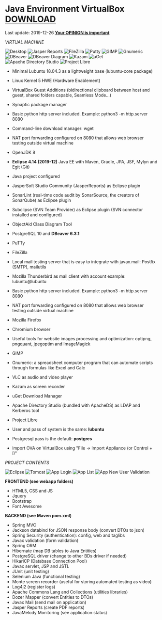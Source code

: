 # Java Environment VirtualBox [DOWNLOAD](https://github.com/Virtual-Machines/Java-Environment-VirtualBox/releases/download/latest/JavaEnvironmentVirtualBox.ova)

Last update: 2019-12-26  [**Your OPINION is important**](https://docs.google.com/forms/d/e/1FAIpQLSeOzXN-TMbwxt_k3jHCQjwoEbP9o5nP6wJeJFa0_w0exYjTnw/viewform?usp=sf_link)

*VIRTUAL MACHINE*

![Desktop](https://raw.githubusercontent.com/Virtual-Machines/Java-Environment-VirtualBox/master/desktop.png)
![Jasper Reports](https://raw.githubusercontent.com/Virtual-Machines/Java-Environment-VirtualBox/master/jasperreports.png)
![FileZilla](https://raw.githubusercontent.com/Virtual-Machines/Java-Environment-VirtualBox/master/filezilla.png)
![Putty](https://raw.githubusercontent.com/Virtual-Machines/Java-Environment-VirtualBox/master/putty.png)
![GIMP](https://raw.githubusercontent.com/Virtual-Machines/Java-Environment-VirtualBox/master/gimp.png)
![Gnumeric](https://raw.githubusercontent.com/Virtual-Machines/Java-Environment-VirtualBox/master/gnumeric.png)
![DBeaver](https://raw.githubusercontent.com/Virtual-Machines/Java-Environment-VirtualBox/master/dbeaver.png)
![DBeaver Diagram](https://raw.githubusercontent.com/Virtual-Machines/Java-Environment-VirtualBox/master/dbeaverDiagram.png)
![Kazam](https://raw.githubusercontent.com/Virtual-Machines/Java-Environment-VirtualBox/master/kazam.png)
![uGet](https://raw.githubusercontent.com/Virtual-Machines/Java-Environment-VirtualBox/master/uget.png)
![Apache Directory Studio](https://raw.githubusercontent.com/Virtual-Machines/Java-Environment-VirtualBox/master/apacheDirectoryStudio.png)
![Project Libre](https://raw.githubusercontent.com/Virtual-Machines/Java-Environment-VirtualBox/master/projectLibre.png)

- Minimal Lubuntu 18.04.3 as a lightweight base (lubuntu-core package)
- Linux Kernel 5 HWE (Hardware Enablement)
- VirtualBox Guest Additions (bidirectional clipboard between host and guest, shared folders capable, Seamless Mode...)
- Synaptic package manager
- Basic python http server included. Example: python3 -m http.server 8080
- Command-line download manager: wget
- NAT port forwarding configured on 8080 that allows web browser testing outside virtual machine
- OpenJDK 8
- **Eclipse 4.14 (2019-12)** Java EE with Maven, Gradle, JPA, JSF, Mylyn and Egit (Git)
- Java project configured
- JasperSoft Studio Community (JasperReports) as Eclipse plugin
- SonarLint (real-time code audit by SonarSource, the creators of SonarQube) as Eclipse plugin
- Subclipse (SVN Team Provider) as Eclipse plugin (SVN connector installed and configured)
- ObjectAid Class Diagram Tool
- PostgreSQL 10 and **DBeaver 6.3.1**
- PuTTy
- FileZilla
- Local mail testing server that is easy to integrate with javax.mail: Postfix (SMTP), mailutils
- Mozilla Thunderbird as mail client with account example: lubuntu@lubuntu
- Basic python http server included. Example: python3 -m http.server 8080
- NAT port forwarding configured on 8080 that allows web browser testing outside virtual machine
- Mozilla Firefox
- Chromium browser
- Useful tools for website images processing and optimization: optipng, pngquant, jpegoptim and ImageMagick
- GIMP
- Gnumeric: a spreadsheet computer program that can automate scripts through formulas like Excel and Calc
- VLC as audio and video player
- Kazam as screen recorder
- uGet Download Manager
- Apache Directory Studio (bundled with ApacheDS) as LDAP and Kerberos tool
- Project Libre

- User and pass of system is the same: **lubuntu**
- Postgresql pass is the default: **postgres**
- Import OVA on VirtualBox using "File -> Import Appliance (or Control + I)"

*PROJECT CONTENTS*

![Eclipse](https://raw.githubusercontent.com/Virtual-Machines/Java-Environment-VirtualBox/master/eclipse.png)
![Tomcat](https://raw.githubusercontent.com/Virtual-Machines/Java-Environment-VirtualBox/master/tomcatRun.png)
![App Login](https://raw.githubusercontent.com/Virtual-Machines/Java-Environment-VirtualBox/master/appLogin.png)
![App List](https://raw.githubusercontent.com/Virtual-Machines/Java-Environment-VirtualBox/master/appList.png)
![App New User Validation](https://raw.githubusercontent.com/Virtual-Machines/Java-Environment-VirtualBox/master/appNewUserValidation.png)

**FRONTEND (see webapp folders)**
- HTML5, CSS and JS
- Jquery
- Bootstrap
- Font Awesome

**BACKEND (see Maven pom.xml)**
- Spring MVC
- Jackson databind for JSON response body (convert DTOs to json)
- Spring Security (authentication): config, web and taglibs
- Javax validation (form validation)
- Spring ORM
- Hibernate (map DB tables to Java Entities)
- PostgreSQL driver (change to other BDs driver if needed)
- HikariCP (Database Connection Pool)
- Javax servlet, JSP and JSTL
- JUnit (unit testing)
- Selenium Java (functional testing)
- Monte screen recorder (useful for storing automated testing as video)
- Log4j2 (register logs)
- Apache Commons Lang and Collections (utilities libraries)
- Dozer Mapper (convert Entities to DTOs)
- Javax Mail (send mail on application)
- Jasper Reports (create PDF reports)
- JavaMelody Monitoring (see application status)
